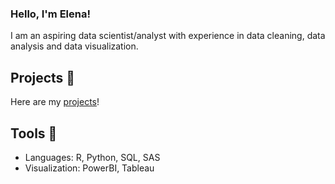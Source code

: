### Hello, I'm Elena!

I am an aspiring data scientist/analyst with experience in data cleaning, data analysis and data visualization.

## Projects 📝
Here are my [projects](https://github.com/tsaiyi0/project-portfolio)!

## Tools 🧰
- Languages: R, Python, SQL, SAS
- Visualization: PowerBI, Tableau



